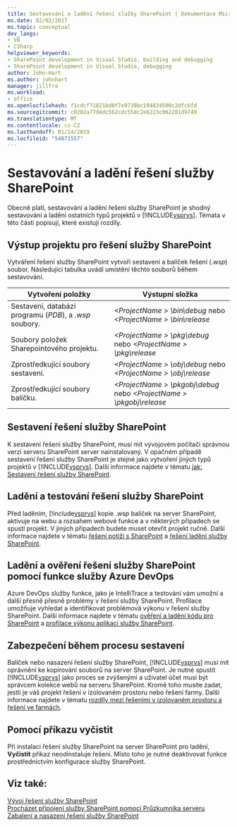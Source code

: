 ```yaml
---
title: Sestavování a ladění řešení služby SharePoint | Dokumentace Microsoftu
ms.date: 02/02/2017
ms.topic: conceptual
dev_langs:
- VB
- CSharp
helpviewer_keywords:
- SharePoint development in Visual Studio, building and debugging
- SharePoint development in Visual Studio, debugging
author: John-Hart
ms.author: johnhart
manager: jillfra
ms.workload:
- office
ms.openlocfilehash: f1cdcf71821bd0f7e9739bc194834500c2dfc6fd
ms.sourcegitcommit: c0202a77d4dc562cdc55dc2e6223c062281d9749
ms.translationtype: MT
ms.contentlocale: cs-CZ
ms.lasthandoff: 01/24/2019
ms.locfileid: "54871557"
---
```

# <a name="build-and-debug-sharepoint-solutions"></a>Sestavování a ladění řešení služby SharePoint
  Obecně platí, sestavování a ladění řešení služby SharePoint je shodný sestavování a ladění ostatních typů projektů v [!INCLUDE[vsprvs](../sharepoint/includes/vsprvs-md.md)]. Témata v této části popisují, které existují rozdíly.  
  
## <a name="project-output-for-sharepoint-solutions"></a>Výstup projektu pro řešení služby SharePoint
 Vytváření řešení služby SharePoint vytvoří sestavení a balíček řešení (*.wsp*) soubor. Následující tabulka uvádí umístění těchto souborů během sestavování.  
  
|Vytvoření položky|Výstupní složka|  
|----------------|-------------------|  
|Sestavení, databázi programu (*PDB*), a *.wsp* soubory.|*\<ProjectName > \bin\debug* nebo  *\<ProjectName > \bin\release*|  
|Soubory položek Sharepointového projektu.|*\<ProjectName > \pkg\debug* nebo  *\<ProjectName > \pkg\release*|  
|Zprostředkující soubory sestavení.|*\<ProjectName > \obj\debug* nebo  *\<ProjectName > \obj\release*|  
|Zprostředkující soubory balíčku.|*\<ProjectName > \pkgobj\debug* nebo  *\<ProjectName > \pkgobj\release*|  
  
## <a name="build-sharepoint-solutions"></a>Sestavení řešení služby SharePoint
 K sestavení řešení služby SharePoint, musí mít vývojovém počítači správnou verzi serveru SharePoint server nainstalovaný. V opačném případě sestavení řešení služby SharePoint je stejné jako vytvoření jiných typů projektů v [!INCLUDE[vsprvs](../sharepoint/includes/vsprvs-md.md)]. Další informace najdete v tématu [jak: Sestavení řešení služby SharePoint](../sharepoint/how-to-build-sharepoint-solutions.md).  
  
## <a name="debug-and-test-sharepoint-solutions"></a>Ladění a testování řešení služby SharePoint
 Před laděním, [!include[vsprvs](../sharepoint/includes/vsprvs-md.md)] kopie *.wsp* balíček na server SharePoint, aktivuje na webu a rozsahem webové funkce a v některých případech se spustí projekt. V jiných případech budete muset otevřít projekt ručně. Další informace najdete v tématu [řešení potíží s SharePoint](../sharepoint/troubleshooting-sharepoint-solutions.md) a [řešení ladění služby SharePoint](../sharepoint/debugging-sharepoint-solutions.md).  
  
## <a name="debug-and-verify-sharepoint-solutions-by-using-azure-devops-services-features"></a>Ladění a ověření řešení služby SharePoint pomocí funkce služby Azure DevOps
 Azure DevOps služby funkce, jako je IntelliTrace a testování vám umožní a další přesně přesně problémy v řešení služby SharePoint. Profilace umožňuje vyhledat a identifikovat problémová výkonu v řešení služby SharePoint. Další informace najdete v tématu [ověření a ladění kódu pro SharePoint](../sharepoint/verifying-and-debugging-sharepoint-code.md) a [profilace výkonu aplikací služby SharePoint](../sharepoint/profiling-the-performance-of-sharepoint-applications.md).  
  
## <a name="security-during-the-build-process"></a>Zabezpečení během procesu sestavení
 Balíček nebo nasazení řešení služby SharePoint, [!INCLUDE[vsprvs](../sharepoint/includes/vsprvs-md.md)] musí mít oprávnění ke kopírování souborů na server SharePoint. Je nutné spustit [!INCLUDE[vsprvs](../sharepoint/includes/vsprvs-md.md)] jako proces se zvýšenými a uživatel účet musí být správcem kolekce webů na serveru SharePoint. Kromě toho musíte zadat, jestli je váš projekt řešení v izolovaném prostoru nebo řešení farmy. Další informace najdete v tématu [rozdíly mezi řešeními v izolovaném prostoru a řešení ve farmách](../sharepoint/differences-between-sandboxed-and-farm-solutions.md).  
  
## <a name="using-the-clean-command"></a>Pomocí příkazu vyčistit  
 Při instalaci řešení služby SharePoint na server SharePoint pro ladění, **Vyčistit** příkaz neodinstaluje řešení. Místo toho je nutné deaktivovat funkce prostřednictvím konfigurace služby SharePoint.  
  
## <a name="see-also"></a>Viz také:
 [Vývoj řešení služby SharePoint](../sharepoint/developing-sharepoint-solutions.md)   
 [Procházet připojení služby SharePoint pomocí Průzkumníka serveru](../sharepoint/browsing-sharepoint-connections-using-server-explorer.md)   
 [Zabalení a nasazení řešení služby SharePoint](../sharepoint/packaging-and-deploying-sharepoint-solutions.md)  
